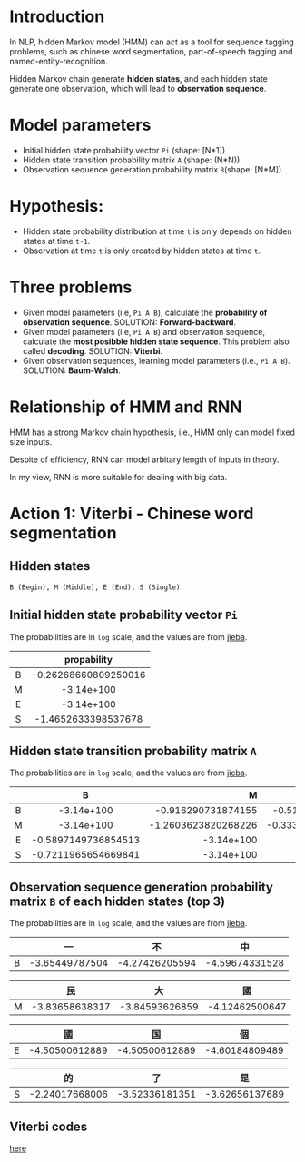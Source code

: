
# Introduction

In NLP, hidden Markov model (HMM) can act as a tool for sequence tagging problems, such as chinese word segmentation,  part-of-speech tagging and named-entity-recognition.

Hidden Markov chain generate **hidden states**, and each hidden state generate one observation, which will lead to **observation sequence**.

# Model parameters
- Initial hidden state probability vector `Pi` (shape: [N*1])
- Hidden state transition probability matrix `A` (shape: (N*N))
- Observation sequence generation probability matrix `B`(shape: [N*M]).

# Hypothesis:
- Hidden state probability distribution at time `t` is only depends on hidden states at time `t-1`.
- Observation at time `t` is only created by hidden states at time `t`.


# Three problems
- Given model parameters (i.e, `Pi A B`), calculate the **probability of observation sequence**. SOLUTION: **Forward-backward**.
- Given model parameters (i.e, `Pi A B`) and observation sequence, calculate the **most posibble hidden state sequence**. This problem also called **decoding**. SOLUTION: **Viterbi**.
- Given observation sequences, learning model parameters (i.e., `Pi A B`). SOLUTION: **Baum-Walch**.

# Relationship of HMM and RNN
HMM has a strong Markov chain hypothesis, i.e., HMM only can model fixed size inputs. 

Despite of efficiency, RNN can model arbitary length of inputs in theory.

In my view, RNN is more suitable for dealing with big data.


# Action 1: Viterbi - Chinese word segmentation
## Hidden states
```
B (Begin), M (Middle), E (End), S (Single)
```

## Initial hidden state probability vector `Pi`

The probabilities are in `log` scale, and the values are from [jieba](https://github.com/fxsjy/jieba/blob/master/jieba/finalseg/prob_start.py).

|          | propability |
|   :---:  |  :---:      |
|   B      | -0.26268660809250016|
|   M      | -3.14e+100          |
|   E      | -3.14e+100          |
|   S      | -1.4652633398537678 |


## Hidden state transition probability matrix `A`
The probabilities are in `log` scale, and the values are from [jieba](https://github.com/fxsjy/jieba/blob/master/jieba/finalseg/prob_trans.py).

|          |         B         |      M            |           E        |          S        |
|   :---:  |     :---:         |     --:           |          :---:     |           :---:   |
|    B     |        -3.14e+100 |-0.916290731874155 | -0.510825623765990 |  -3.14e+100       |
|    M     |     -3.14e+100    |-1.2603623820268226|-0.33344856811948514|  -3.14e+100       |
|    E     |-0.5897149736854513| -3.14e+100        |       -3.14e+100   |-0.8085250474669937|
|    S     |-0.7211965654669841| -3.14e+100        |      -3.14e+100    |-0.6658631448798212|

## Observation sequence generation probability matrix `B` of each hidden states (top 3)
The probabilities are in `log` scale, and the values are from [jieba](https://github.com/fxsjy/jieba/blob/master/jieba/finalseg/prob_emit.p).

|          |      一     |      不     |      中     |
|   :---:  |  :---:      |      :---:  |     :---:   |
|   B      |-3.65449787504|-4.27426205594|-4.59674331528|


|          |     民      |      大    |      國     |
|   :---:      |   :---:     |    :---:    |    :---:    |
|   M    |-3.83658638317|   -3.84593626859|  -4.12462500647 |


|          |     國     |      国     |     個     |
|   :---:  |  :---:      |    :---:    |  :---:      |
|   E      |-4.50500612889|-4.50500612889|  -4.60184809489   |

|          |    的     |      了     |      是     |
|   :---:  |  :---:      |   :---:     |    :---:    |
|   S      |    -2.24017668006 |      -3.52336181351   |      -3.62656137689    |

## Viterbi codes
[here](https://github.com/gaoisbest/NLP-Projects/blob/master/Chinese%20word%20segmentation/HMM_viterbi_word_segmentor.py)
